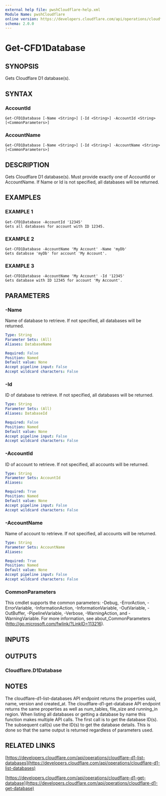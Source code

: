 ```yaml
---
external help file: pwshCloudflare-help.xml
Module Name: pwshCloudflare
online version: https://developers.cloudflare.com/api/operations/cloudflare-d1-list-databases
schema: 2.0.0
---
```


# Get-CFD1Database

## SYNOPSIS
Gets Cloudflare D1 database(s).

## SYNTAX

### AccountId
```
Get-CFD1Database [-Name <String>] [-Id <String>] -AccountId <String> [<CommonParameters>]
```

### AccountName
```
Get-CFD1Database [-Name <String>] [-Id <String>] -AccountName <String> [<CommonParameters>]
```

## DESCRIPTION
Gets Cloudflare D1 database(s).
Must provide exactly one of AccountId or AccountName.
If Name or Id is not specified, all databases will be returned.

## EXAMPLES

### EXAMPLE 1
```
Get-CFD1Database -AccountId '12345'
Gets all databases for account with ID 12345.
```

### EXAMPLE 2
```
Get-CFD1Database -AccountName 'My Account' -Name 'myDb'
Gets databsse 'myDb' for account 'My Account'.
```

### EXAMPLE 3
```
Get-CFD1Database -AccountName 'My Account' -Id '12345'
Gets database with ID 12345 for account 'My Account'.
```

## PARAMETERS

### -Name
Name of database to retrieve.
If not specified, all databases will be returned.

```yaml
Type: String
Parameter Sets: (All)
Aliases: DatabaseName

Required: False
Position: Named
Default value: None
Accept pipeline input: False
Accept wildcard characters: False
```

### -Id
ID of database to retrieve.
If not specified, all databases will be returned.

```yaml
Type: String
Parameter Sets: (All)
Aliases: DatabaseId

Required: False
Position: Named
Default value: None
Accept pipeline input: False
Accept wildcard characters: False
```

### -AccountId
ID of account to retrieve.
If not specified, all accounts will be returned.

```yaml
Type: String
Parameter Sets: AccountId
Aliases:

Required: True
Position: Named
Default value: None
Accept pipeline input: False
Accept wildcard characters: False
```

### -AccountName
Name of account to retrieve.
If not specified, all accounts will be returned.

```yaml
Type: String
Parameter Sets: AccountName
Aliases:

Required: True
Position: Named
Default value: None
Accept pipeline input: False
Accept wildcard characters: False
```

### CommonParameters
This cmdlet supports the common parameters: -Debug, -ErrorAction, -ErrorVariable, -InformationAction, -InformationVariable, -OutVariable, -OutBuffer, -PipelineVariable, -Verbose, -WarningAction, and -WarningVariable.
For more information, see about_CommonParameters (http://go.microsoft.com/fwlink/?LinkID=113216).

## INPUTS

## OUTPUTS

### Cloudflare.D1Database
## NOTES
The cloudflare-d1-list-databases API endpoint returns the properties uuid, name, version and created_at.
The cloudflare-d1-get-database API endpoint returns the same properties as well as num_tables, file_size and running_in region.
When listing all databases or getting a database by name this function makes multiple API calls.
The first call is to get the database ID(s).
The subsequent call(s) use the ID(s) to get the database details.
This is done so that the same output is returned regardless of parameters used.

## RELATED LINKS

[https://developers.cloudflare.com/api/operations/cloudflare-d1-list-databases](https://developers.cloudflare.com/api/operations/cloudflare-d1-list-databases)

[https://developers.cloudflare.com/api/operations/cloudflare-d1-get-database](https://developers.cloudflare.com/api/operations/cloudflare-d1-get-database)

